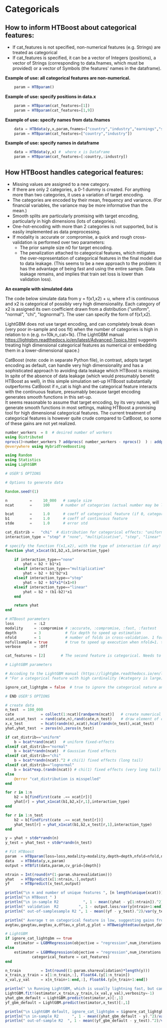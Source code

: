 # Categoricals

## How to inform HTBoost about categorical features: 

- If cat_features is not specified, non-numerical features (e.g. Strings) are treated as categorical
- If cat_features is specified, it can be a vector of Integers (positions), a vector of Strings (corresponding to 
  data.fnames, which must be provided) or a vector of Symbols (the features' names in the dataframe).

**Example of use: all categorical features are non-numerical.**
```julia 
    param = HTBparam()  
```
**Example of use: specify positions in data.x**
```julia 
    param = HTBparam(cat_features=[1])
    param = HTBparam(cat_features=[1,9])
```
**Example of use: specify names from data.fnames** 
```julia 
    data = HTBdata(y,x,param,fnames=["country","industry","earnings","sales"]) 
    param = HTBparam(cat_features=["country","industry"])
```

**Example of use: specify names in dataframe** 
```julia 
    data = HTBdata(y,x) #  where x is DataFrame                           
    param = HTBparam(cat_features=[:country,:industry])         
```

## How HTBoost handles categorical features:

- Missing values are assigned to a new category.
- If there are only 2 categories, a 0-1 dummy is created. For anything more than two categories, it uses a variation of target encoding.
- The categories are encoded by their mean, frequency and variance. (For financial variables, the variance may be more informative than the mean.)
- Smooth splits are particularly promising with target encoding, particularly in high dimensions (lots of categories). 
- One-hot-encoding with more than 2 categories is not supported, but is easily implemented as data preprocessing.
- If modality is :accurate or :compromise, a quick and rough cross-validation is performed over two parameters:
  - The prior sample size n0 for target encoding.
  - The penalization attached to categorical features, which mitigates the over-representation of categorical features
    in the final model due to data leakage. (This seems to be a new approach to the problem: it has the advantage of
    being fast and using the entire sample. Data leakage remains, and implies that train set loss is lower than validation loss). 


**An example with simulated data**

The code below simulate data from y = f(x1,x2) + u, where x1 is continuous and x2 is categorical of possibly very high dimensionality.
Each category of x2 is assigned its own coefficient drawn from a distribution ("uniform", "normal", "chi", "lognormal").
The user can specify the form of f(x1,x2).

LightGBM does not use target encoding, and can completely break down (very poor in-sample and oos fit) when the number of categories
is high in relation to n (e.g. n=10k,n_cat=1k). (The LightGBM manual https://lightgbm.readthedocs.io/en/latest/Advanced-Topics.html suggests
treating high dimensional categorical features as numerical or embedding them in a lower-dimensional space.)

CatBoost (note: code in separate Python file), in contrast, adopts target encoding as default, can handle very high dimensionality and
has a sophisticated approach to avoiding data leakage which HTBoost is missing.
In spite of the absence of data leakage (which would presumably benefit HTBoost as well), in this simple simulation set-up
HTBoost substantially outperforms CatBoost if n_cat is high and the categorical feature interacts with the continuous feature,
presumably because target encoding generates smooth functions in this set-up.   
It seems reasonable to assume that target encoding, by its very nature, will generate smooth functions in most settings, making 
HTBoost a promising tool for high dimensional categorical features. The current treatment of categorical features is however quite
crude compared to CatBoost, so some of these gains are not yet realized. 

```julia
number_workers  = 8  # desired number of workers
using Distributed
nprocs()<number_workers ? addprocs( number_workers - nprocs()  ) : addprocs(0)
@everywhere using HybridTreeBoosting

using Random
using Statistics
using LightGBM

# USER'S OPTIONS 

# Options to generate data 

Random.seed!(1)

n          =     10_000   # sample size   
ncat       =     100     # number of categories (actual number may be lower as they are drawn with reimmission)

bcat       =     1.0      # coeff of categorical feature (if 0, categories are not predictive)
b1         =     1.0      # coeff of continuous feature 
stde       =     1.0      # error std

cat_distrib =   "chi"  # distribution for categorical effects: "uniform", "normal", "chi", "lognormal" for U(0,1), N(0,1), chi-square(1), lognormal(0,1)
interaction_type = "step" # "none", "multiplicative", "step", "linear"

# specify the function f(x1,x2), with the type of interaction (if any) between x1 (continuous) and x2 (categorical)
function yhat_x1xcat(b1,b2,x1,interaction_type)

    if interaction_type=="none"
        yhat = b2 + b1*x1
    elseif interaction_type=="multiplicative"     
        yhat = b2 + b1*b2*x1
    elseif interaction_type=="step"     
        yhat = b2 + b1*x1*(x1>0)    
    elseif interaction_type=="linear"  
        yhat = b2 + (b1-b2)*x1
    end 

    return yhat
end 

# HTBoost parameters 
loss         = :L2
modality     = :compromise # :accurate, :compromise, :fast, :fastest
depth        = 3           # fix depth to speed up estimation  
nfold        = 1           # number of folds in cross-validation. 1 for fair comparison with LightGBM 
nofullsample = true        # true to speed up execution when nfold=1. true for fair comparison with LightGBM 
verbose      = :Off

cat_features = [2]       # The second feature is categorical. Needs to be an input in param (see below) since it is numerical.  

# LightGBM parameters 

# Accoding to the LightGBM manual (https://lightgbm.readthedocs.io/en/latest/Advanced-Topics.html):
# "For a categorical feature with high cardinality (#category is large), it often works best to treat the feature as numeric, either by simply ignoring the categorical interpretation of the integers or by embedding the categories in a low-dimensional numeric space."

ignore_cat_lightgbm = false  # true to ignore the categorical nature and treat as numerical in lightGBM 

# END USER'S OPTIONS   

# create data 
n_test  = 100_000 
cate            = collect(1:ncat)[randperm(ncat)]   # create numerical categories (integers) 
xcat,xcat_test  = rand(cate,n),rand(cate,n_test)    # draw element of categorical features from the list of categories
x,x_test        = hcat(randn(n),xcat),hcat(randn(n_test),xcat_test)
yhat,yhat_test  = zeros(n),zeros(n_test)

if cat_distrib=="uniform"
    b = bcat*rand(ncat)   # uniform fixed-effects
elseif cat_distrib=="normal"
    b = bcat*randn(ncat)  # Gaussian fixed effects
elseif cat_distrib=="chi"                        
    b = bcat*randn(ncat).^2 # chi(1) fixed effects (long tail)
elseif cat_distrib=="lognormal"                        
    b = bcat*exp.(randn(ncat)) # chi(1) fixed effects (very long tail)
else
    @error "cat_distribution is misspelled"
end 

for r in 1:n
    b2 = b[findfirst(cate .== xcat[r])]
    yhat[r] = yhat_x1xcat(b1,b2,x[r,1],interaction_type) 
end

for r in 1:n_test
    b2 = b[findfirst(cate .== xcat_test[r])] 
    yhat_test[r] = yhat_x1xcat(b1,b2,x_test[r,1],interaction_type) 
end

y = yhat + stde*randn(n)
y_test = yhat_test + stde*randn(n_test)

# Fit HTBoost 
param  = HTBparam(loss=loss,modality=modality,depth=depth,nfold=nfold,nofullsample=nofullsample,verbose=verbose,cat_features=cat_features)
data   = HTBdata(y,x,param)
output = HTBfit(data,param,cv_grid=[depth])

ntrain = Int(round(n*(1-param.sharevalidation)))
yhat   = HTBpredict(x[1:ntrain,:],output) 
yf     = HTBpredict(x_test,output) 

println("\n n and number of unique features ", [n length(unique(xcat))])
println("\n HTBoost " )
println("\n in-sample R2           ", 1 - mean((yhat - y[1:ntrain]).^2)/var(y[1:ntrain])  )
println(" validation  R2         ", 1 - output.loss/var(y[ntrain+1:end]) )
println(" out-of-samplesample R2 ", 1 - mean((yf - y_test).^2)/var(y_test) )

println(" Average τ on categorical feature is low, suggesting gains from smoothness. ")
avgtau,gavgtau,avgtau_a,dftau,x_plot,g_plot = HTBweightedtau(output,data,verbose=true,best_model=false)

# LightGBM
if ignore_cat_lightgbm == true
    estimator = LGBMRegression(objective = "regression",num_iterations = 1000,early_stopping_round = 100)
else 
    estimator = LGBMRegression(objective = "regression",num_iterations = 1000,early_stopping_round = 100,
            categorical_feature = cat_features)
end 

n_train         = Int(round((1-param.sharevalidation)*length(y)))
x_train,y_train = x[1:n_train,:], Float64.(y[1:n_train])
x_val,y_val     = x[n_train+1:end,:], Float64.(y[n_train+1:end])

println(" \n Running LightGBM, which is usually lightning fast, but can be quite slow with high-dimensional categorical features.")
LightGBM.fit!(estimator,x_train,y_train,(x_val,y_val),verbosity=-1)
yhat_gbm_default = LightGBM.predict(estimator,x)[:,1]
yf_gbm_default = LightGBM.predict(estimator,x_test)[:,1]

println("\n LightGBM default, ignore_cat_lightgbm = $ignore_cat_lightgbm  " )
println("\n in-sample R2      ", 1 - mean((yhat_gbm_default - y).^2)/var(y)  )
println(" out-of-sample R2  ", 1 - mean((yf_gbm_default - y_test).^2)/var(y_test) )

```
